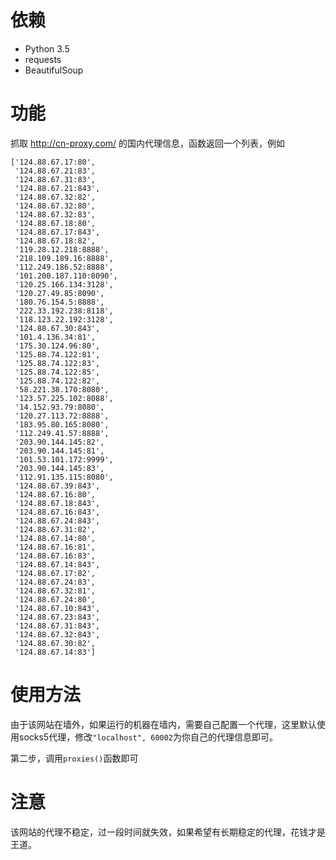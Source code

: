 # 依赖
 - Python 3.5
 - requests
 - BeautifulSoup
 
# 功能
抓取
http://cn-proxy.com/
的国内代理信息，函数返回一个列表，例如

```
['124.88.67.17:80',
 '124.88.67.21:83',
 '124.88.67.31:83',
 '124.88.67.21:843',
 '124.88.67.32:82',
 '124.88.67.32:80',
 '124.88.67.32:83',
 '124.88.67.18:80',
 '124.88.67.17:843',
 '124.88.67.18:82',
 '119.28.12.218:8888',
 '218.109.189.16:8888',
 '112.249.186.52:8888',
 '101.200.187.110:8090',
 '120.25.166.134:3128',
 '120.27.49.85:8090',
 '180.76.154.5:8888',
 '222.33.192.238:8118',
 '118.123.22.192:3128',
 '124.88.67.30:843',
 '101.4.136.34:81',
 '175.30.124.96:80',
 '125.88.74.122:81',
 '125.88.74.122:83',
 '125.88.74.122:85',
 '125.88.74.122:82',
 '58.221.38.170:8080',
 '123.57.225.102:8088',
 '14.152.93.79:8080',
 '120.27.113.72:8888',
 '183.95.80.165:8080',
 '112.249.41.57:8888',
 '203.90.144.145:82',
 '203.90.144.145:81',
 '101.53.101.172:9999',
 '203.90.144.145:83',
 '112.91.135.115:8080',
 '124.88.67.39:843',
 '124.88.67.16:80',
 '124.88.67.18:843',
 '124.88.67.16:843',
 '124.88.67.24:843',
 '124.88.67.31:82',
 '124.88.67.14:80',
 '124.88.67.16:81',
 '124.88.67.16:83',
 '124.88.67.14:843',
 '124.88.67.17:82',
 '124.88.67.24:83',
 '124.88.67.32:81',
 '124.88.67.24:80',
 '124.88.67.10:843',
 '124.88.67.23:843',
 '124.88.67.31:843',
 '124.88.67.32:843',
 '124.88.67.30:82',
 '124.88.67.14:83']
 ```


 # 使用方法
 
 由于该网站在墙外，如果运行的机器在墙内，需要自己配置一个代理，这里默认使用socks5代理，修改`"localhost", 60002`为你自己的代理信息即可。
 
 第二步，调用`proxies()`函数即可
 
 # 注意
 
 该网站的代理不稳定，过一段时间就失效，如果希望有长期稳定的代理，花钱才是王道。
